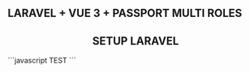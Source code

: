 
## LARAVEL + VUE 3 + PASSPORT MULTI ROLES

<h2 align="center">SETUP LARAVEL</h2>
```javascript
    TEST
```
